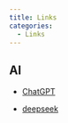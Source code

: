```yaml
---
title: Links
categories: 
  - Links
---
```


## AI

- [ChatGPT][1]
- [deepseek][2]

  [1]: https://chatgpt.com
  [2]: https://www.deepseek.com/